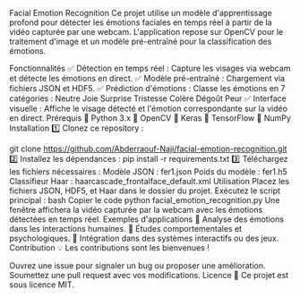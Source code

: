 Facial Emotion Recognition
Ce projet utilise un modèle d'apprentissage profond pour détecter les émotions faciales en temps réel à partir de la vidéo capturée par une webcam. L'application repose sur OpenCV pour le traitement d'image et un modèle pré-entraîné pour la classification des émotions.

Fonctionnalités
✅ Détection en temps réel : Capture les visages via webcam et détecte les émotions en direct.
✅ Modèle pré-entraîné : Chargement via fichiers JSON et HDF5.
✅ Prédiction d'émotions : Classe les émotions en 7 catégories :
Neutre
Joie
Surprise
Tristesse
Colère
Dégoût
Peur
✅ Interface visuelle : Affiche le visage détecté et l'émotion correspondante sur la vidéo en direct.
Prérequis
📌 Python 3.x
📌 OpenCV
📌 Keras
📌 TensorFlow
📌 NumPy
Installation
1️⃣ Clonez ce repository :

git clone https://github.com/Abderraouf-Naji/facial-emotion-recognition.git
2️⃣ Installez les dépendances :
pip install -r requirements.txt
3️⃣ Téléchargez les fichiers nécessaires :
Modèle JSON : fer1.json
Poids du modèle : fer1.h5
Classifieur Haar : haarcascade_frontalface_default.xml
Utilisation
Placez les fichiers JSON, HDF5, et Haar dans le dossier du projet.
Exécutez le script principal :
bash
Copier le code
python facial_emotion_recognition.py
Une fenêtre affichera la vidéo capturée par la webcam avec les émotions détectées en temps réel.
Exemples d'applications
🎯 Analyse des émotions dans les interactions humaines.
🎯 Études comportementales et psychologiques.
🎯 Intégration dans des systèmes interactifs ou des jeux.
Contribution
💡 Les contributions sont les bienvenues !

Ouvrez une issue pour signaler un bug ou proposer une amélioration.
Soumettez une pull request avec vos modifications.
Licence
📜 Ce projet est sous licence MIT.
